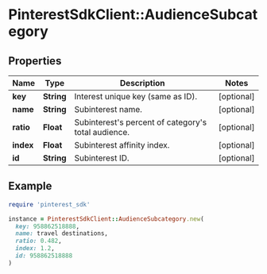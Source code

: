 # PinterestSdkClient::AudienceSubcategory

## Properties

| Name | Type | Description | Notes |
| ---- | ---- | ----------- | ----- |
| **key** | **String** | Interest unique key (same as ID). | [optional] |
| **name** | **String** | Subinterest name. | [optional] |
| **ratio** | **Float** | Subinterest&#39;s percent of category&#39;s total audience. | [optional] |
| **index** | **Float** | Subinterest affinity index. | [optional] |
| **id** | **String** | Subinterest ID. | [optional] |

## Example

```ruby
require 'pinterest_sdk'

instance = PinterestSdkClient::AudienceSubcategory.new(
  key: 958862518888,
  name: travel destinations,
  ratio: 0.482,
  index: 1.2,
  id: 958862518888
)
```

